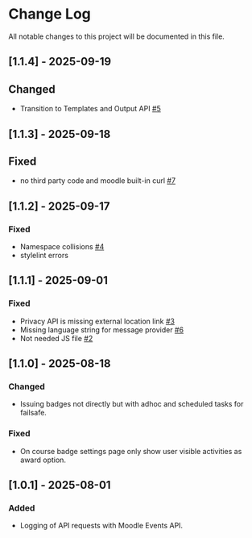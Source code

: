 # Change Log

All notable changes to this project will be documented in this file.

## [1.1.4] - 2025-09-19

## Changed

- Transition to Templates and Output API [#5](https://github.com/mycelia-gGmbH/moodle-local_openeducationbadges/issues/5)

## [1.1.3] - 2025-09-18

## Fixed

- no third party code and moodle built-in curl [#7](https://github.com/mycelia-gGmbH/moodle-local_openeducationbadges/issues/7)

## [1.1.2] - 2025-09-17

### Fixed

- Namespace collisions [#4](https://github.com/mycelia-gGmbH/moodle-local_openeducationbadges/issues/4)
- stylelint errors

## [1.1.1] - 2025-09-01

### Fixed

- Privacy API is missing external location link [#3](https://github.com/mycelia-gGmbH/moodle-local_openeducationbadges/issues/3)
- Missing language string for message provider [#6](https://github.com/mycelia-gGmbH/moodle-local_openeducationbadges/issues/6)
- Not needed JS file [#2](https://github.com/mycelia-gGmbH/moodle-local_openeducationbadges/issues/2)

## [1.1.0] - 2025-08-18

### Changed

- Issuing badges not directly but with adhoc and scheduled tasks for failsafe.

### Fixed

- On course badge settings page only show user visible activities as award option.

## [1.0.1] - 2025-08-01

### Added

- Logging of API requests with Moodle Events API.
